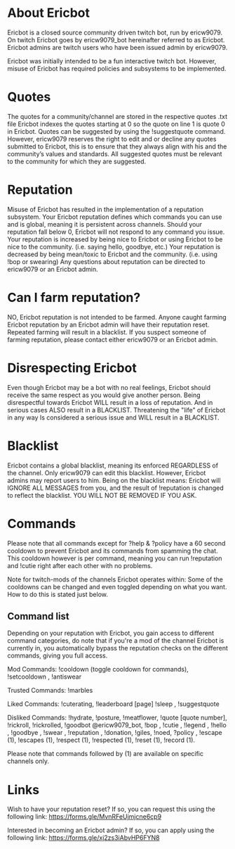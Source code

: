 # About Ericbot
Ericbot is a closed source community driven twitch bot, run by ericw9079.
On twitch Ericbot goes by ericw9079_bot hereinafter referred to as Ericbot.
Ericbot admins are twitch users who have been issued admin by ericw9079.

Ericbot was initially intended to be a fun interactive twitch bot. However, misuse of Ericbot has required policies and subsystems to be implemented.

# Quotes
The quotes for a community/channel are stored in the respective quotes <channelname>.txt file
Ericbot indexes the quotes starting at 0 so the quote on line 1 is quote 0 in Ericbot.
Quotes can be suggested by using the !suggestquote command. However, ericw9079 reserves the right to edit and or decline any quotes submitted to Ericbot, this is to ensure that they always align with his and the community’s values and standards. All suggested quotes must be relevant to the community for which they are suggested.

# Reputation
Misuse of Ericbot has resulted in the implementation of a reputation subsystem.
Your Ericbot reputation defines which commands you can use and is global, meaning it is persistent across channels.
Should your reputation fall below 0, Ericbot will not respond to any command you issue.
Your reputation is increased by being nice to Ericbot or using Ericbot to be nice to the community. (i.e. saying hello, goodbye, etc.)
Your reputation is decreased by being mean/toxic to Ericbot and the community. (i.e. using !bop or swearing)
Any questions about reputation can be directed to ericw9079 or an Ericbot admin.

# Can I farm reputation?
NO, Ericbot reputation is not intended to be farmed. Anyone caught farming Ericbot reputation by an Ericbot admin will have their reputation reset. Repeated farming will result in a blacklist. If you suspect someone of farming reputation, please contact either ericw9079 or an Ericbot admin.

# Disrespecting Ericbot
Even though Ericbot may be a bot with no real feelings, Ericbot should receive the same respect as you would give another person.
Being disrespectful towards Ericbot WILL result in a loss of reputation. And in serious cases ALSO result in a BLACKLIST.
Threatening the "life" of Ericbot in any way Is considered a serious issue and WILL result in a BLACKLIST.

# Blacklist
Ericbot contains a global blacklist, meaning its enforced REGARDLESS of the channel.
Only ericw9079 can edit this blacklist. However, Ericbot admins may report users to him.
Being on the blacklist means: Ericbot will IGNORE ALL MESSAGES from you, and the result of !reputation is changed to reflect the blacklist.
YOU WILL NOT BE REMOVED IF YOU ASK.

# Commands
Please note that all commands except for ?help & ?policy have a 60 second cooldown to prevent Ericbot and its commands from spamming the chat. This cooldown however is per command, meaning you can run !reputation and !cutie right after each other with no problems.

Note for twitch-mods of the channels Ericbot operates within: Some of the cooldowns can be changed and even toggled depending on what you want. How to do this is stated just below.

## Command list
Depending on your reputation with Ericbot, you gain access to different command categories, do note that if you're a mod of the channel Ericbot is currently in, you automatically bypass the reputation checks on the different commands, giving you full access.

Mod Commands: !cooldown (toggle cooldown for commands), !setcooldown <seconds>, !antiswear

Trusted Commands: !marbles

Liked Commands: !cuterating, !leaderboard [page] !sleep <user>, !suggestquote <quote>

Disliked Commands: !hydrate, !posture, !meatflower, !quote [quote number], !rickroll, !rickrolled, !goodbot @ericw9079_bot, !bop <user>, !cutie <user>, !legend <user>, !hello <user>, !goodbye <user>, !swear <user>, !reputation <user>, !donation, !giles, !noed, ?policy <policy>, !escape (1), !escapes (1), !respect (1), !respected (1), !reset <counter> (1), !record (1).

Please note that commands followed by (1) are available on specific channels only.

# Links
Wish to have your reputation reset? If so, you can request this using the following link:
https://forms.gle/MvnRFeUjmjcne6cp9

Interested in becoming an Ericbot admin? If so, you can apply using the following link:
https://forms.gle/xj2zs3iAbvHP6FYN8
